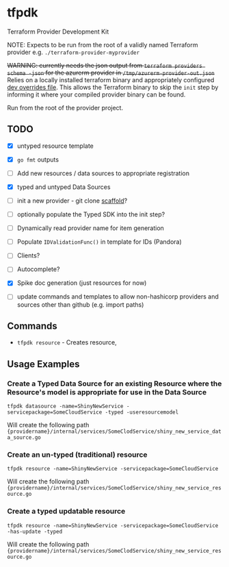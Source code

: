 # tfpdk
Terraform Provider Development Kit
 
NOTE: Expects to be run from the root of a validly named Terraform provider e.g. `./terraform-provider-myprovider`

~~WARNING: currently needs the json output from `terraform providers schema -json` for the azurerm provider in `/tmp/azurerm-provider-out.json`~~ 
Relies on a locally installed terraform binary and appropriately configured [dev overrides file](https://www.terraform.io/docs/cli/config/config-file.html#development-overrides-for-provider-developers). This 
allows the Terraform binary to skip the `init` step by informing it where your compiled provider binary can be found.

Run from the root of the provider project.

## TODO
- [x] untyped resource template
- [x] `go fmt` outputs
- [ ] Add new resources / data sources to appropriate registration
- [x] typed and untyped Data Sources
- [ ] init a new provider - git clone [scaffold](https://github.com/hashicorp/terraform-provider-scaffolding)?
- [ ] optionally populate the Typed SDK into the init step? 
- [ ] Dynamically read provider name for item generation
- [ ] Populate `IDValidationFunc()` in template for IDs (Pandora)
- [ ] Clients?
- [ ] Autocomplete?
- [x] Spike doc generation (just resources for now)
- [ ] update commands and templates to allow non-hashicorp providers and sources other than github (e.g. import paths)


## Commands

* `tfpdk resource` - Creates resource,

## Usage Examples

### Create a Typed Data Source for an existing Resource where the Resource's model is appropriate for use in the Data Source
```shell
tfpdk datasource -name=ShinyNewService -servicepackage=SomeCloudService -typed -useresourcemodel
```
Will create the following path `{providername}/internal/services/SomeClodService/shiny_new_service_data_source.go`

### Create an un-typed (traditional) resource 
```shell
tfpdk resource -name=ShinyNewService -servicepackage=SomeCloudService
```
Will create the following path `{providername}/internal/services/SomeClodService/shiny_new_service_resource.go`

### Create a typed updatable resource 
```shell
tfpdk resource -name=ShinyNewService -servicepackage=SomeCloudService -has-update -typed
```
Will create the following path `{providername}/internal/services/SomeClodService/shiny_new_service_resource.go`

